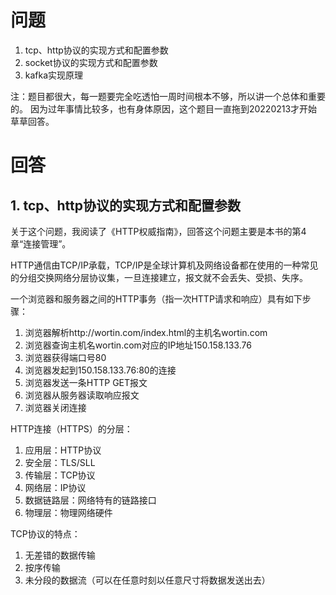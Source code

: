 # 问题

1. tcp、http协议的实现方式和配置参数
2. socket协议的实现方式和配置参数
3. kafka实现原理

注：题目都很大，每一题要完全吃透怕一周时间根本不够，所以讲一个总体和重要的。
因为过年事情比较多，也有身体原因，这个题目一直拖到20220213才开始草草回答。

# 回答

## 1. tcp、http协议的实现方式和配置参数

关于这个问题，我阅读了《HTTP权威指南》，回答这个问题主要是本书的第4章“连接管理”。

HTTP通信由TCP/IP承载，TCP/IP是全球计算机及网络设备都在使用的一种常见的分组交换网络分层协议集，一旦连接建立，报文就不会丢失、受损、失序。

一个浏览器和服务器之间的HTTP事务（指一次HTTP请求和响应）具有如下步骤：
1. 浏览器解析http://wortin.com/index.html的主机名wortin.com
2. 浏览器查询主机名wortin.com对应的IP地址150.158.133.76
3. 浏览器获得端口号80
4. 浏览器发起到150.158.133.76:80的连接
5. 浏览器发送一条HTTP GET报文
6. 浏览器从服务器读取响应报文
7. 浏览器关闭连接

HTTP连接（HTTPS）的分层：
1. 应用层：HTTP协议
2. 安全层：TLS/SLL
3. 传输层：TCP协议
4. 网络层：IP协议
5. 数据链路层：网络特有的链路接口
6. 物理层：物理网络硬件

TCP协议的特点：
1. 无差错的数据传输
2. 按序传输
3. 未分段的数据流（可以在任意时刻以任意尺寸将数据发送出去）




